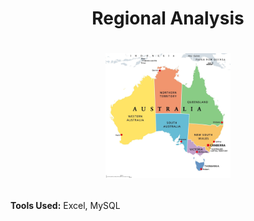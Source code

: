 # <p align="center">Regional Analysis</p>
# <p align="center"> <img src="https://github.com/saranshguptasg/CaseStudy_MS_Excel_2/blob/main/Screenshot/Australia.jpeg" style="width:200px; height:auto;"> </p>

**Tools Used:** Excel, MySQL
